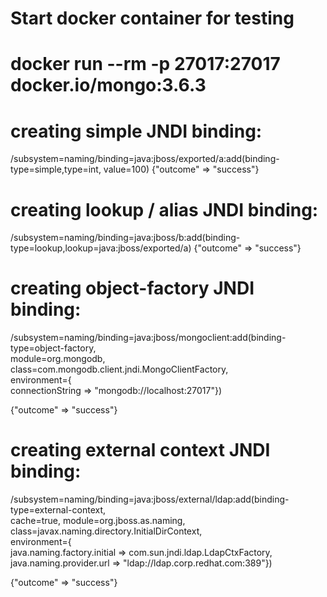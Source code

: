 
#  Start docker container for testing
#
#  docker run --rm -p 27017:27017  docker.io/mongo:3.6.3
#

# creating simple JNDI binding:
/subsystem=naming/binding=java\:jboss\/exported\/a:add(binding-type=simple,type=int, value=100)
{"outcome" => "success"}


# creating lookup / alias JNDI binding:
/subsystem=naming/binding=java\:jboss\/b:add(binding-type=lookup,lookup=java\:jboss\/exported\/a)
{"outcome" => "success"}

# creating object-factory JNDI binding:

/subsystem=naming/binding=java\:jboss\/mongoclient:add(binding-type=object-factory, \
module=org.mongodb, \
class=com.mongodb.client.jndi.MongoClientFactory, \
environment={\
   connectionString => "mongodb://localhost:27017"})

{"outcome" => "success"}


# creating external context JNDI binding:

/subsystem=naming/binding=java\:jboss\/external\/ldap:add(binding-type=external-context, \
cache=true, module=org.jboss.as.naming, \
class=javax.naming.directory.InitialDirContext,\
environment={\
   java.naming.factory.initial => com.sun.jndi.ldap.LdapCtxFactory, \
   java.naming.provider.url => "ldap://ldap.corp.redhat.com:389"})

{"outcome" => "success"}

